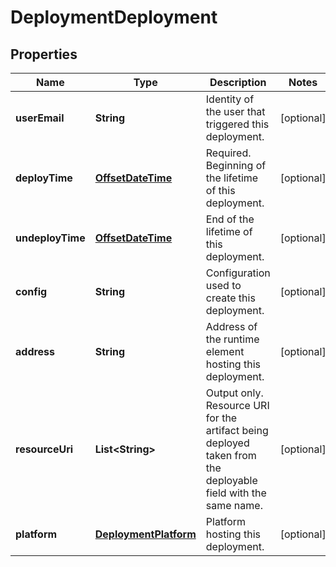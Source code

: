 
# DeploymentDeployment

## Properties
Name | Type | Description | Notes
------------ | ------------- | ------------- | -------------
**userEmail** | **String** | Identity of the user that triggered this deployment. |  [optional]
**deployTime** | [**OffsetDateTime**](OffsetDateTime.md) | Required. Beginning of the lifetime of this deployment. |  [optional]
**undeployTime** | [**OffsetDateTime**](OffsetDateTime.md) | End of the lifetime of this deployment. |  [optional]
**config** | **String** | Configuration used to create this deployment. |  [optional]
**address** | **String** | Address of the runtime element hosting this deployment. |  [optional]
**resourceUri** | **List&lt;String&gt;** | Output only. Resource URI for the artifact being deployed taken from the deployable field with the same name. |  [optional]
**platform** | [**DeploymentPlatform**](DeploymentPlatform.md) | Platform hosting this deployment. |  [optional]



